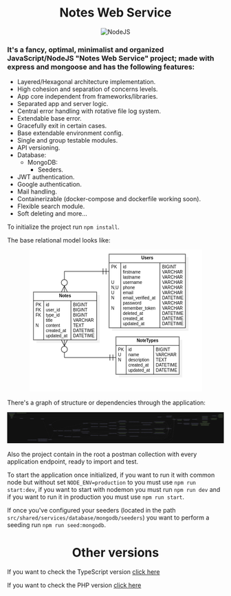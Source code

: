<h1 align="center">Notes Web Service</h1>
<p align="center">
  <img src="https://seeklogo.com/images/N/nodejs-logo-FBE122E377-seeklogo.com.png" alt="NodeJS">
</p>

### It's a fancy, optimal, minimalist and organized JavaScript/NodeJS "Notes Web Service" project; made with express and mongoose and has the following features:

- Layered/Hexagonal architecture implementation.
- High cohesion and separation of concerns levels.
- App core independent from frameworks/libraries.
- Separated app and server logic.
- Central error handling with rotative file log system.
- Extendable base error.
- Gracefully exit in certain cases.
- Base extendable environment config.
- Single and group testable modules.
- API versioning.
- Database:
  - MongoDB:
    - Seeders.
- JWT authentication.
- Google authentication.
- Mail handling.
- Containerizable (docker-compose and dockerfile working soon).
- Flexible search module.
- Soft deleting and more...

To initialize the project run ```npm install```.

The base relational model looks like:
<p align="center">
  <img src="reference-relational-model.png" alt="Relational Model">
</p>

There's a graph of structure or dependencies through the application:
<p align="center">
  <img src="dependency-graph.svg" alt="Graph">
</p>

Also the project contain in the root a postman collection with every application endpoint, ready to import and test.

To start the application once initialized, if you want to run it with common node but without set ```NODE_ENV=production``` to you must use ```npm run start:dev```, if you want to start with nodemon you must run ```npm run dev``` and if you want to run it in production you must use ```npm run start```.

If once you've configured your seeders (located in the path ```src/shared/services/database/mongodb/seeders```) you want to perform a seeding run ```npm run seed:mongodb```.

<h1 align="center">Other versions</h1>

If you want to check the TypeScript version [click here](https://github.com/angsdev/notes_web_service/tree/TypeScript/)

If you want to check the PHP version [click here](https://github.com/angsdev/notes_web_service/tree/PHP/)
